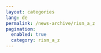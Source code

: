 ```yaml
---
layout: categories
lang: de
permalink: /news-archive/rism_a_z
pagination: 
  enabled: true
  category: rism_a_z
---
```

